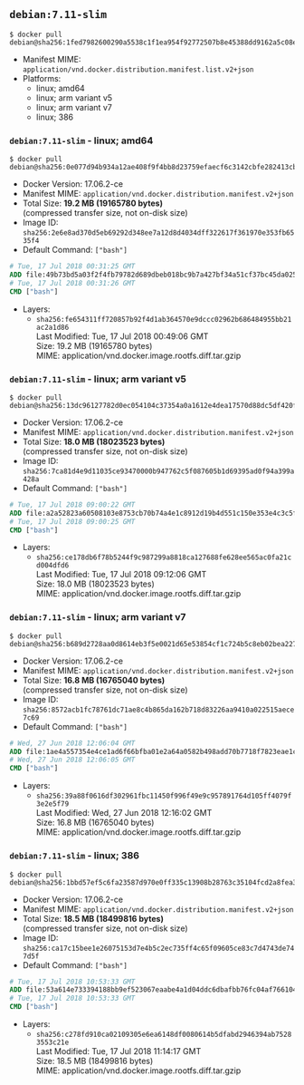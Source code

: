 ## `debian:7.11-slim`

```console
$ docker pull debian@sha256:1fed7982600290a5538c1f1ea954f92772507b8e45388dd9162a5c08eaebe28c
```

-	Manifest MIME: `application/vnd.docker.distribution.manifest.list.v2+json`
-	Platforms:
	-	linux; amd64
	-	linux; arm variant v5
	-	linux; arm variant v7
	-	linux; 386

### `debian:7.11-slim` - linux; amd64

```console
$ docker pull debian@sha256:0e077d94b934a12ae408f9f4bb8d23759efaecf6c3142cbfe282413cb271c277
```

-	Docker Version: 17.06.2-ce
-	Manifest MIME: `application/vnd.docker.distribution.manifest.v2+json`
-	Total Size: **19.2 MB (19165780 bytes)**  
	(compressed transfer size, not on-disk size)
-	Image ID: `sha256:2e6e8ad370d5eb69292d348ee7a12d8d4034dff322617f361970e353fb6535f4`
-	Default Command: `["bash"]`

```dockerfile
# Tue, 17 Jul 2018 00:31:25 GMT
ADD file:49b73bd5a03f2f4fb79782d689dbeb018bc9b7a427bf34a51cf37bc45da025eb in / 
# Tue, 17 Jul 2018 00:31:26 GMT
CMD ["bash"]
```

-	Layers:
	-	`sha256:fe654311ff720857b92f4d1ab364570e9dccc02962b686484955bb21ac2a1d86`  
		Last Modified: Tue, 17 Jul 2018 00:49:06 GMT  
		Size: 19.2 MB (19165780 bytes)  
		MIME: application/vnd.docker.image.rootfs.diff.tar.gzip

### `debian:7.11-slim` - linux; arm variant v5

```console
$ docker pull debian@sha256:13dc96127782d0ec054104c37354a0a1612e4dea17570d88dc5df420fe63d01d
```

-	Docker Version: 17.06.2-ce
-	Manifest MIME: `application/vnd.docker.distribution.manifest.v2+json`
-	Total Size: **18.0 MB (18023523 bytes)**  
	(compressed transfer size, not on-disk size)
-	Image ID: `sha256:7ca81d4e9d11035ce93470000b947762c5f087605b1d69395ad0f94a399a428a`
-	Default Command: `["bash"]`

```dockerfile
# Tue, 17 Jul 2018 09:00:22 GMT
ADD file:a2a52823a60508103e8753cb70b74a4e1c8912d19b4d551c150e353e4c3c5fa9 in / 
# Tue, 17 Jul 2018 09:00:25 GMT
CMD ["bash"]
```

-	Layers:
	-	`sha256:ce178db6f78b5244f9c987299a8818ca127688fe628ee565ac0fa21cd004dfd6`  
		Last Modified: Tue, 17 Jul 2018 09:12:06 GMT  
		Size: 18.0 MB (18023523 bytes)  
		MIME: application/vnd.docker.image.rootfs.diff.tar.gzip

### `debian:7.11-slim` - linux; arm variant v7

```console
$ docker pull debian@sha256:b689d2728aa0d8614eb3f5e0021d65e53854cf1c724b5c8eb02bea2276edb020
```

-	Docker Version: 17.06.2-ce
-	Manifest MIME: `application/vnd.docker.distribution.manifest.v2+json`
-	Total Size: **16.8 MB (16765040 bytes)**  
	(compressed transfer size, not on-disk size)
-	Image ID: `sha256:8572acb1fc78761dc71ae8c4b865da162b718d83226aa9410a022515aece7c69`
-	Default Command: `["bash"]`

```dockerfile
# Wed, 27 Jun 2018 12:06:04 GMT
ADD file:1ae4a557354e4ce1ad6f66bfba01e2a64a0582b498add70b7718f7823eae1c80 in / 
# Wed, 27 Jun 2018 12:06:05 GMT
CMD ["bash"]
```

-	Layers:
	-	`sha256:39a88f0616df302961fbc11450f996f49e9c957891764d105ff4079f3e2e5f79`  
		Last Modified: Wed, 27 Jun 2018 12:16:02 GMT  
		Size: 16.8 MB (16765040 bytes)  
		MIME: application/vnd.docker.image.rootfs.diff.tar.gzip

### `debian:7.11-slim` - linux; 386

```console
$ docker pull debian@sha256:1bbd57ef5c6fa23587d970e0ff335c13908b28763c35104fcd2a8fea308f512a
```

-	Docker Version: 17.06.2-ce
-	Manifest MIME: `application/vnd.docker.distribution.manifest.v2+json`
-	Total Size: **18.5 MB (18499816 bytes)**  
	(compressed transfer size, not on-disk size)
-	Image ID: `sha256:ca17c15bee1e26075153d7e4b5c2ec735ff4c65f09605ce83c7d4743de747d5f`
-	Default Command: `["bash"]`

```dockerfile
# Tue, 17 Jul 2018 10:53:33 GMT
ADD file:53a614e733394188bb9ef523067eaabe4a1d04ddc6dbafbb76fc04af76610461 in / 
# Tue, 17 Jul 2018 10:53:33 GMT
CMD ["bash"]
```

-	Layers:
	-	`sha256:c278fd910ca02109305e6ea6148df0080614b5dfabd2946394ab75283553c21e`  
		Last Modified: Tue, 17 Jul 2018 11:14:17 GMT  
		Size: 18.5 MB (18499816 bytes)  
		MIME: application/vnd.docker.image.rootfs.diff.tar.gzip
